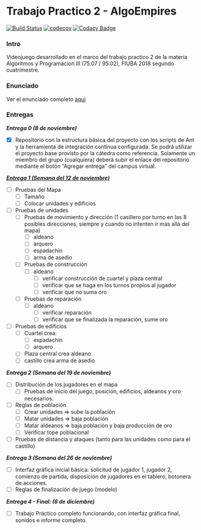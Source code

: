 # Trabajo Practico 2 - AlgoEmpires
[![Build Status](https://travis-ci.com/Franco-Giordano/AyP3-TP2-AlgoEmpires.svg?token=7zpnJJggDS7tTpxSzkvp&branch=master)](https://travis-ci.com/Franco-Giordano/AyP3-TP2-AlgoEmpires)
[![codecov](https://codecov.io/gh/Franco-Giordano/AyP3-TP2-AlgoEmpires/branch/master/graph/badge.svg?token=6KjVYytxIF)](https://codecov.io/gh/Franco-Giordano/AyP3-TP2-AlgoEmpires)
[![Codacy Badge](https://api.codacy.com/project/badge/Grade/ffaaf84db0194c8ab284ace8c6695088)](https://www.codacy.com?utm_source=github.com&amp;utm_medium=referral&amp;utm_content=Franco-Giordano/AyP3-TP2-AlgoEmpires&amp;utm_campaign=Badge_Grade)

### Intro
Videojuego desarrollado en el marco del trabajo practico 2 de la materia Algoritmos y Programacion III (75.07 / 95.02), FIUBA 2018 segundo cuatrimestre.

### Enunciado
Ver el enunciado completo [aqui](https://docs.google.com/document/d/1OnD7ZRBIIZvv1snlR64WYj33abb-G3OODbTMaystsU8/edit)

### Entregas
**_Entrega 0 (8 de noviembre)_**
- [X] Repositorio con la estructura básica del proyecto con los scripts de Ant y la herramienta de integración contínua configurada. Se podrá utilizar el proyecto base provisto por la cátedra como referencia.
Solamente un miembro del grupo (cualquiera) deberá subir el enlace del repositorio mediante el botón “Agregar entrega” del campus virtual.

[**_Entrega 1 (Semana del 12 de noviembre)_**](https://github.com/Franco-Giordano/AyP3-TP2-AlgoEmpires/projects/1)
- [ ] Pruebas del Mapa
  - [ ] Tamaño
  - [ ] Colocar unidades y edificios
- [ ] Pruebas de unidades
  - [ ] Pruebas de movimiento y dirección (1 casillero por turno en las 8 posibles direcciones, siempre y cuando no intenten ir más allá del mapa)
    - [ ] aldeano
    - [ ] arquero
    - [ ] espadachín
    - [ ] arma de asedio
  - [ ] Pruebas de construcción
    - [ ] aldeano
      - [ ] verificar construcción de cuartel y plaza central
      - [ ] verificar que se haga en los turnos propios al jugador
      - [ ] verificar que no suma oro
  - [ ] Pruebas de reparación
    - [ ] aldeano
      - [ ] verificar reparación
      - [ ] verificar que se finalizada la reparación, sume oro
- [ ] Pruebas de edificios
    - [ ] Cuartel crea:
      - [ ] espadachín
      - [ ] arquero
    - [ ] Plaza central crea aldeano
    - [ ] castillo crea arma de asedio

**_Entrega 2 (Semana del 19 de noviembre)_**
- [ ] Distribución de los jugadores en el mapa
    - [ ] Pruebas de inicio del juego, posición, edificios, aldeanos y oro necesarios.
- [ ] Reglas de población
    - [ ] Crear unidades => sube la población
    - [ ] Matar unidades => baja población
    - [ ] Matar aldeanos => baja población y baja producción de oro
    - [ ] Verificar tope poblacional
- [ ] Pruebas de distancia y ataques (tanto para las unidades como para el castillo)

**_Entrega 3 (Semana del 26 de noviembre)_**
- [ ] Interfaz gráfica inicial básica: solicitud de jugador 1, jugador 2, comienzo de partida, disposición de jugadores en el tablero, botonera de acciones.
- [ ] Reglas de finalización de juego (modelo)

**_Entrega 4 - Final: (6 de diciembre)_**
- [ ] Trabajo Práctico completo funcionando, con interfaz gráfica final, sonidos e informe completo.
